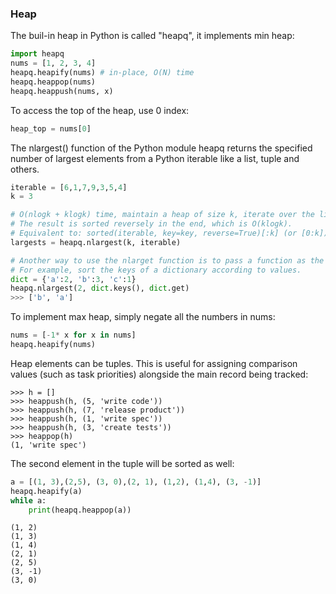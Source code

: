 ### Heap
The buil-in heap in Python is called "heapq", it implements min heap:
```python
import heapq
nums = [1, 2, 3, 4]
heapq.heapify(nums) # in-place, O(N) time
heapq.heappop(nums)
heapq.heappush(nums, x)
```
To access the top of the heap, use 0 index:
```python
heap_top = nums[0]
```
The nlargest() function of the Python module heapq returns the specified number of largest elements from a Python iterable like a list, tuple and others.
```python
iterable = [6,1,7,9,3,5,4]
k = 3

# O(nlogk + klogk) time, maintain a heap of size k, iterate over the list n times.
# The result is sorted reversely in the end, which is O(klogk).
# Equivalent to: sorted(iterable, key=key, reverse=True)[:k] (or [0:k]).
largests = heapq.nlargest(k, iterable) 

# Another way to use the nlarget function is to pass a function as the key.
# For example, sort the keys of a dictionary according to values.
dict = {'a':2, 'b':3, 'c':1}
heapq.nlargest(2, dict.keys(), dict.get)
>>> ['b', 'a']
```

To implement max heap, simply negate all the numbers in nums:
```python
nums = [-1* x for x in nums]
heapq.heapify(nums)
```

Heap elements can be tuples. This is useful for assigning comparison values (such as task priorities) alongside the main record being tracked:
```
>>> h = []
>>> heappush(h, (5, 'write code'))
>>> heappush(h, (7, 'release product'))
>>> heappush(h, (1, 'write spec'))
>>> heappush(h, (3, 'create tests'))
>>> heappop(h)
(1, 'write spec')
```
The second element in the tuple will be sorted as well:
```python
a = [(1, 3),(2,5), (3, 0),(2, 1), (1,2), (1,4), (3, -1)]
heapq.heapify(a)
while a:
    print(heapq.heappop(a))
```
```
(1, 2)
(1, 3)
(1, 4)
(2, 1)
(2, 5)
(3, -1)
(3, 0)
```
